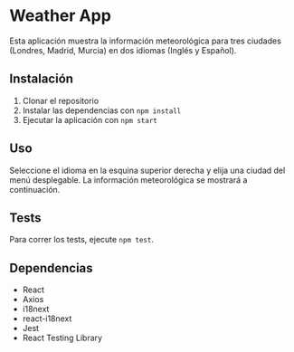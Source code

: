 # Weather App

Esta aplicación muestra la información meteorológica para tres ciudades (Londres, Madrid, Murcia) en dos idiomas (Inglés y Español).

## Instalación

1. Clonar el repositorio
2. Instalar las dependencias con `npm install`
3. Ejecutar la aplicación con `npm start`

## Uso

Seleccione el idioma en la esquina superior derecha y elija una ciudad del menú desplegable. La información meteorológica se mostrará a continuación.

## Tests

Para correr los tests, ejecute `npm test`.

## Dependencias

- React
- Axios
- i18next
- react-i18next
- Jest
- React Testing Library
